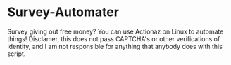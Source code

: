 # Survey-Automater
Survey giving out free money? You can use Actionaz on Linux to automate things! Disclamer, this does not pass CAPTCHA's or other verifications of identity, and I am not responsible for anything that anybody does with this script.
